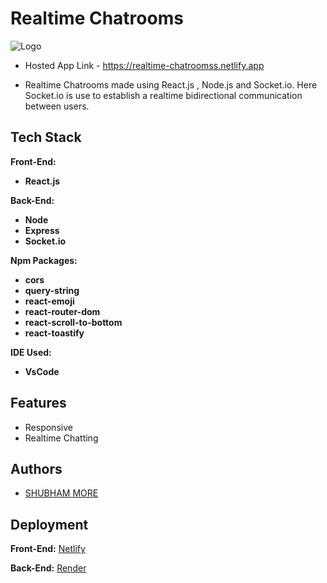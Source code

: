 # Realtime Chatrooms

![Logo](./client/src/assests/images/r_chat.png)

- Hosted App Link - <https://realtime-chatroomss.netlify.app>

- Realtime Chatrooms made using React.js , Node.js and Socket.io. Here Socket.io is use to establish a realtime bidirectional communication between users.

## Tech Stack

**Front-End:**

- **React.js**

**Back-End:**

- **Node**
- **Express**
- **Socket.io**

**Npm Packages:**

- **cors**
- **query-string**
- **react-emoji**
- **react-router-dom**
- **react-scroll-to-bottom**
- **react-toastify**

**IDE Used:**

- **VsCode**

## Features

- Responsive
- Realtime Chatting

## Authors

- [SHUBHAM MORE](https://github.com/more1251)

## Deployment

**Front-End:** [Netlify](https://www.netlify.com/)

**Back-End:** [Render](https://render.com/)
